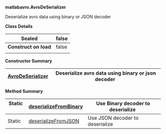 **matlabavro.AvroDeSerializer**

Deserialize avro data using binary or JSON decoder

**Class Details**

| **Sealed**            | false |
|-----------------------|-------|
| **Construct on load** | false |
|                       |       |

**Constructor Summary**

| [AvroDeSerializer](matlabavro.AvroDeSerializer.methods.md) | Deserialize avro data using binary or json decoder  |
|--------------------------------------------------------------------------------|-----------------------------------------------------|


**Method Summary**

| Static   | [deserializeFromBinary](matlabavro.AvroDeSerializer.methods.md) | Use Binary decoder to deserialize  |
|----------|------------------------------------------------------------------------------------------|------------------------------------|
| Static   | [deserializeFromJSON](matlabavro.AvroDeSerializer.methods.md)     | Use JSON decoder to deserialize    |
